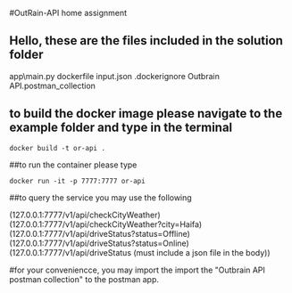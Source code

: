 #OutRain-API home assignment 

## Hello, these are the files included in the solution folder

app\main.py
dockerfile
input.json
.dockerignore
Outbrain API.postman_collection


## to build the docker image please navigate to the example folder and type in the terminal

```docker build -t or-api . ```


##to run the container please type

```docker run -it -p 7777:7777 or-api```

##to query the service you may use the following

(127.0.0.1:7777/v1/api/checkCityWeather)
(127.0.0.1:7777/v1/api/checkCityWeather?city=Haifa)
(127.0.0.1:7777/v1/api/driveStatus?status=Offline)
(127.0.0.1:7777/v1/api/driveStatus?status=Online)
(127.0.0.1:7777/v1/api/driveStatus (must include a json file in the body))

#for your conveniencce, you may import the import the "Outbrain API postman collection" to the postman app. 
